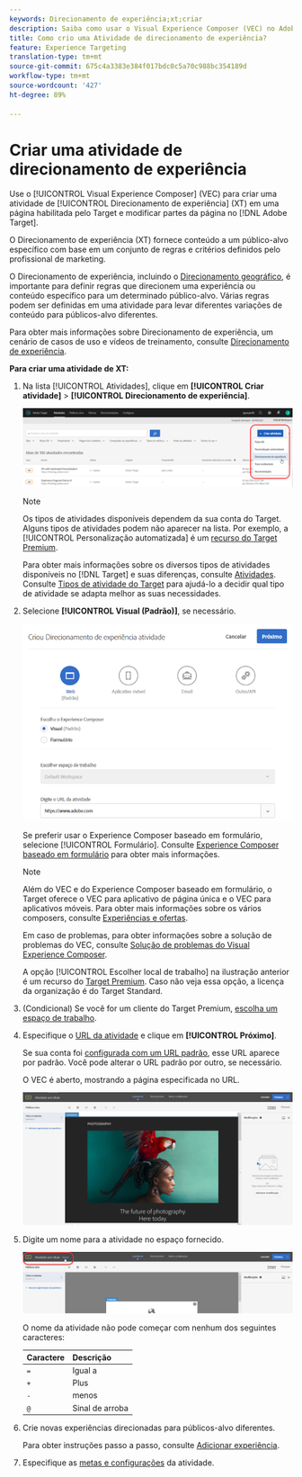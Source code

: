```yaml
---
keywords: Direcionamento de experiência;xt;criar
description: Saiba como usar o Visual Experience Composer (VEC) no Adobe Target para criar uma atividade Experience Targeting (XT) em uma página habilitada para Públicos alvos.
title: Como crio uma Atividade de direcionamento de experiência?
feature: Experience Targeting
translation-type: tm+mt
source-git-commit: 675c4a3383e384f017bdc0c5a70c988bc354189d
workflow-type: tm+mt
source-wordcount: '427'
ht-degree: 89%

---
```



# Criar uma atividade de direcionamento de experiência

Use o [!UICONTROL Visual Experience Composer] (VEC) para criar uma atividade de [!UICONTROL Direcionamento de experiência] (XT) em uma página habilitada pelo Target e modificar partes da página no [!DNL Adobe Target].

O Direcionamento de experiência (XT) fornece conteúdo a um público-alvo específico com base em um conjunto de regras e critérios definidos pelo profissional de marketing.

O Direcionamento de experiência, incluindo o [Direcionamento geográfico](/help/c-target/c-audiences/c-target-rules/geo.md), é importante para definir regras que direcionem uma experiência ou conteúdo específico para um determinado público-alvo. Várias regras podem ser definidas em uma atividade para levar diferentes variações de conteúdo para públicos-alvo diferentes.

Para obter mais informações sobre Direcionamento de experiência, um cenário de casos de uso e vídeos de treinamento, consulte [Direcionamento de experiência](/help/c-activities/t-experience-target/experience-target.md).

**Para criar uma atividade de XT:**

1. Na lista [!UICONTROL Atividades], clique em **[!UICONTROL Criar atividade]** > **[!UICONTROL Direcionamento de experiência]**.

   ![Criar atividade > Direcionamento de experiência](/help/c-activities/t-experience-target/t-xt-create/assets/xt_select-1.png)

   >[!NOTE]
   >
   >Os tipos de atividades disponíveis dependem da sua conta do Target. Alguns tipos de atividades podem não aparecer na lista. Por exemplo, a [!UICONTROL Personalização automatizada] é um [recurso do Target Premium](/help/c-intro/intro.md#premium).
   >
   >Para obter mais informações sobre os diversos tipos de atividades disponíveis no [!DNL Target] e suas diferenças, consulte [Atividades](/help/c-activities/activities.md#concept_D317A95A1AB54674BA7AB65C7985BA03). Consulte [Tipos de atividade do Target](/help/c-activities/target-activities-guide.md) para ajudá-lo a decidir qual tipo de atividade se adapta melhor as suas necessidades.

1. Selecione **[!UICONTROL Visual (Padrão)]**, se necessário.

   ![Caixa de diálogo Criar atividade de Direcionamento de experiência](/help/c-activities/t-experience-target/t-xt-create/assets/form_url-new.png)

   Se preferir usar o Experience Composer baseado em formulário, selecione [!UICONTROL Formulário]. Consulte [Experience Composer baseado em formulário](/help/c-experiences/form-experience-composer.md) para obter mais informações.

   >[!NOTE]
   >
   >Além do VEC e do Experience Composer baseado em formulário, o Target oferece o VEC para aplicativo de página única e o VEC para aplicativos móveis. Para obter mais informações sobre os vários composers, consulte [Experiências e ofertas](/help/c-experiences/experiences.md).
   >
   >Em caso de problemas, para obter informações sobre a solução de problemas do VEC, consulte [Solução de problemas do Visual Experience Composer](/help/c-experiences/c-visual-experience-composer/r-troubleshoot-composer/troubleshoot-composer.md).
   >
   >A opção [!UICONTROL Escolher local de trabalho] na ilustração anterior é um recurso do [Target Premium](/help/c-intro/intro.md). Caso não veja essa opção, a licença da organização é do Target Standard.

1. (Condicional) Se você for um cliente do Target Premium, [escolha um espaço de trabalho](/help/administrating-target/c-user-management/property-channel/property-channel.md).

1. Especifique o [URL da atividade](/help/c-activities/t-experience-target/t-xt-create/xt-activity-url.md#concept_D28549AAA0A14E3BB5F05F32BE8ABC90) e clique em **[!UICONTROL Próximo]**.

   Se sua conta foi [configurada com um URL padrão](/help/administrating-target/visual-experience-composer-set-up.md), esse URL aparece por padrão. Você pode alterar o URL padrão por outro, se necessário.

   O VEC é aberto, mostrando a página especificada no URL.

   ![Atividade de Direcionamento de experiência no VEC](/help/c-activities/t-experience-target/t-xt-create/assets/xt-in-vec.png)

1. Digite um nome para a atividade no espaço fornecido.

   ![Campo nome](/help/c-activities/t-experience-target/t-xt-create/assets/xt_name-new.png)

   O nome da atividade não pode começar com nenhum dos seguintes caracteres:

   | Caractere | Descrição |
   |--- |--- |
   | `=` | Igual a |
   | `+` | Plus |
   | `-` | menos |
   | `@` | Sinal de arroba |

1. Crie novas experiências direcionadas para públicos-alvo diferentes.

   Para obter instruções passo a passo, consulte [Adicionar experiência](/help/c-activities/t-experience-target/t-xt-create/xt-add-experience.md).

1. Especifique as [metas e configurações](/help/c-activities/t-experience-target/t-xt-create/xt-goals-and-settings.md#reference_B25389FD6F3A4989801E740364B089CC) da atividade.